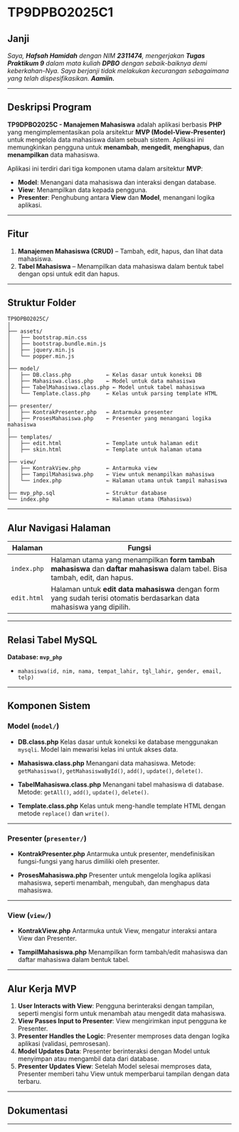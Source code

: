 # TP9DPBO2025C1

## Janji

*Saya, **Hafsah Hamidah** dengan NIM **2311474**, mengerjakan **Tugas Praktikum 9** dalam mata kuliah **DPBO** dengan sebaik-baiknya demi keberkahan-Nya.
Saya berjanji tidak melakukan kecurangan sebagaimana yang telah dispesifikasikan. **Aamiin.***

---

## Deskripsi Program

**TP9DPBO2025C - Manajemen Mahasiswa** adalah aplikasi berbasis **PHP** yang mengimplementasikan pola arsitektur **MVP (Model-View-Presenter)** untuk mengelola data mahasiswa dalam sebuah sistem. Aplikasi ini memungkinkan pengguna untuk **menambah**, **mengedit**, **menghapus**, dan **menampilkan** data mahasiswa.

Aplikasi ini terdiri dari tiga komponen utama dalam arsitektur **MVP**:

* **Model**: Menangani data mahasiswa dan interaksi dengan database.
* **View**: Menampilkan data kepada pengguna.
* **Presenter**: Penghubung antara **View** dan **Model**, menangani logika aplikasi.

---

## Fitur

1. **Manajemen Mahasiswa (CRUD)** – Tambah, edit, hapus, dan lihat data mahasiswa.
2. **Tabel Mahasiswa** – Menampilkan data mahasiswa dalam bentuk tabel dengan opsi untuk edit dan hapus.

---

## Struktur Folder

```
TP9DPBO2025C/
│
├── assets/
│   ├── bootstrap.min.css
│   ├── bootstrap.bundle.min.js
│   ├── jquery.min.js
│   └── popper.min.js
│
├── model/
│   ├── DB.class.php           ← Kelas dasar untuk koneksi DB
│   ├── Mahasiswa.class.php    ← Model untuk data mahasiswa
│   ├── TabelMahasiswa.class.php ← Model untuk tabel mahasiswa
│   └── Template.class.php     ← Kelas untuk parsing template HTML
│
├── presenter/
│   ├── KontrakPresenter.php   ← Antarmuka presenter
│   ├── ProsesMahasiswa.php    ← Presenter yang menangani logika mahasiswa
│
├── templates/
│   ├── edit.html              ← Template untuk halaman edit
│   ├── skin.html              ← Template untuk halaman utama
│
├── view/
│   ├── KontrakView.php        ← Antarmuka view
│   ├── TampilMahasiswa.php    ← View untuk menampilkan mahasiswa
│   └── index.php              ← Halaman utama untuk tampil mahasiswa
│
├── mvp_php.sql                ← Struktur database
└── index.php                  ← Halaman utama (Mahasiswa)
```

---

## Alur Navigasi Halaman

| Halaman     | Fungsi                                                                                                                       |
| ----------- | ---------------------------------------------------------------------------------------------------------------------------- |
| `index.php` | Halaman utama yang menampilkan **form tambah mahasiswa** dan **daftar mahasiswa** dalam tabel. Bisa tambah, edit, dan hapus. |
| `edit.html` | Halaman untuk **edit data mahasiswa** dengan form yang sudah terisi otomatis berdasarkan data mahasiswa yang dipilih.        |

---

## Relasi Tabel MySQL

**Database: `mvp_php`**

* `mahasiswa(id, nim, nama, tempat_lahir, tgl_lahir, gender, email, telp)`

---

## Komponen Sistem

### Model (`model/`)

* **DB.class.php**
  Kelas dasar untuk koneksi ke database menggunakan `mysqli`. Model lain mewarisi kelas ini untuk akses data.

* **Mahasiswa.class.php**
  Menangani data mahasiswa.
  Metode: `getMahasiswa()`, `getMahasiswaById()`, `add()`, `update()`, `delete()`.

* **TabelMahasiswa.class.php**
  Menangani tabel mahasiswa di database.
  Metode: `getAll()`, `add()`, `update()`, `delete()`.

* **Template.class.php**
  Kelas untuk meng-handle template HTML dengan metode `replace()` dan `write()`.

---

### Presenter (`presenter/`)

* **KontrakPresenter.php**
  Antarmuka untuk presenter, mendefinisikan fungsi-fungsi yang harus dimiliki oleh presenter.

* **ProsesMahasiswa.php**
  Presenter untuk mengelola logika aplikasi mahasiswa, seperti menambah, mengubah, dan menghapus data mahasiswa.

---

### View (`view/`)

* **KontrakView\.php**
  Antarmuka untuk View, mengatur interaksi antara View dan Presenter.

* **TampilMahasiswa.php**
  Menampilkan form tambah/edit mahasiswa dan daftar mahasiswa dalam bentuk tabel.

---

## Alur Kerja MVP

1. **User Interacts with View**: Pengguna berinteraksi dengan tampilan, seperti mengisi form untuk menambah atau mengedit data mahasiswa.
2. **View Passes Input to Presenter**: View mengirimkan input pengguna ke Presenter.
3. **Presenter Handles the Logic**: Presenter memproses data dengan logika aplikasi (validasi, pemrosesan).
4. **Model Updates Data**: Presenter berinteraksi dengan Model untuk menyimpan atau mengambil data dari database.
5. **Presenter Updates View**: Setelah Model selesai memproses data, Presenter memberi tahu View untuk memperbarui tampilan dengan data terbaru.

---

## Dokumentasi


---

